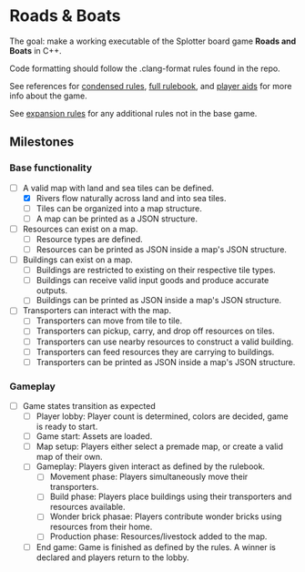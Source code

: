 # Roads & Boats
The goal: make a working executable of the Splotter board game **Roads and Boats** in C++.

Code formatting should follow the .clang-format rules found in the repo.

See references for [condensed rules](https://github.com/jtreim/roads-boats/blob/main/rules_condensed.pdf), [full rulebook](https://github.com/jtreim/roads-boats/blob/main/rules.pdf), and [player aids](https://github.com/jtreim/roads-boats/blob/main/player_aid.pdf) for more info about the game.

See [expansion rules](https://github.com/jtreim/roads-boats/blob/main/etcetera.pdf) for any additional rules not in the base game.

## Milestones
### Base functionality
- [ ] A valid map with land and sea tiles can be defined.
  - [x] Rivers flow naturally across land and into sea tiles.
  - [ ] Tiles can be organized into a map structure.
  - [ ] A map can be printed as a JSON structure.
- [ ] Resources can exist on a map.
  - [ ] Resource types are defined.
  - [ ] Resources can be printed as JSON inside a map's JSON structure.
- [ ] Buildings can exist on a map.
  - [ ] Buildings are restricted to existing on their respective tile types.
  - [ ] Buildings can receive valid input goods and produce accurate outputs.
  - [ ] Buildings can be printed as JSON inside a map's JSON structure.
- [ ] Transporters can interact with the map.
  - [ ] Transporters can move from tile to tile.
  - [ ] Transporters can pickup, carry, and drop off resources on tiles.
  - [ ] Transporters can use nearby resources to construct a valid building.
  - [ ] Transporters can feed resources they are carrying to buildings.
  - [ ] Transporters can be printed as JSON inside a map's JSON structure.

### Gameplay
- [ ] Game states transition as expected
  - [ ] Player lobby: Player count is determined, colors are decided, game is ready to start.
  - [ ] Game start: Assets are loaded.
  - [ ] Map setup: Players either select a premade map, or create a valid map of their own.
  - [ ] Gameplay: Players given interact as defined by the rulebook.
    - [ ] Movement phase: Players simultaneously move their transporters.
    - [ ] Build phase: Players place buildings using their transporters and resources available.
    - [ ] Wonder brick phasae: Players contribute wonder bricks using resources from their home.
    - [ ] Production phase: Resources/livestock added to the map.
  - [ ] End game: Game is finished as defined by the rules. A winner is declared and players return to the lobby.
